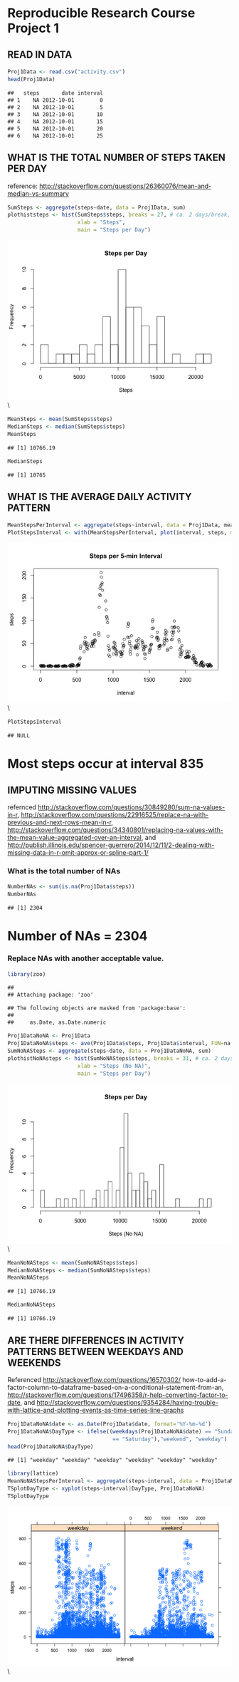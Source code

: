 Reproducible Research Course Project 1
=========================================

## READ IN DATA


```r
Proj1Data <- read.csv("activity.csv")
head(Proj1Data)
```

```
##   steps       date interval
## 1    NA 2012-10-01        0
## 2    NA 2012-10-01        5
## 3    NA 2012-10-01       10
## 4    NA 2012-10-01       15
## 5    NA 2012-10-01       20
## 6    NA 2012-10-01       25
```
                        
## WHAT IS THE TOTAL NUMBER OF STEPS TAKEN PER DAY
reference:  http://stackoverflow.com/questions/26360076/mean-and-median-vs-summary 


```r
SumSteps <- aggregate(steps~date, data = Proj1Data, sum)
plothiststeps <- hist(SumSteps$steps, breaks = 27, # ca. 2 days/break,
                      xlab = "Steps",
                      main = "Steps per Day")
```

![](PA1_template_files/figure-html/unnamed-chunk-2-1.png)\

```r
MeanSteps <- mean(SumSteps$steps)
MedianSteps <- median(SumSteps$steps)
MeanSteps
```

```
## [1] 10766.19
```

```r
MedianSteps
```

```
## [1] 10765
```

## WHAT IS THE AVERAGE DAILY ACTIVITY PATTERN


```r
MeanStepsPerInterval <- aggregate(steps~interval, data = Proj1Data, mean)
PlotStepsInterval <- with(MeanStepsPerInterval, plot(interval, steps, main = "Steps per 5-min Interval"))
```

![](PA1_template_files/figure-html/unnamed-chunk-3-1.png)\

```r
PlotStepsInterval
```

```
## NULL
```

# Most steps occur at interval 835
                                             


## IMPUTING MISSING VALUES
refernced http://stackoverflow.com/questions/30849280/sum-na-values-in-r, 
http://stackoverflow.com/questions/22916525/replace-na-with-previous-and-next-rows-mean-in-r, 
http://stackoverflow.com/questions/34340801/replacing-na-values-with-the-mean-value-aggregated-over-an-interval, and
http://publish.illinois.edu/spencer-guerrero/2014/12/11/2-dealing-with-missing-data-in-r-omit-approx-or-spline-part-1/

###  What is the total number of NAs

```r
NumberNAs <- sum(is.na(Proj1Data$steps))
NumberNAs
```

```
## [1] 2304
```
# Number of NAs = 2304

###  Replace NAs with another acceptable value.  

```r
library(zoo)
```

```
## 
## Attaching package: 'zoo'
```

```
## The following objects are masked from 'package:base':
## 
##     as.Date, as.Date.numeric
```

```r
Proj1DataNoNA <- Proj1Data
Proj1DataNoNA$steps <- ave(Proj1Data$steps, Proj1Data$interval, FUN=na.aggregate)
SumNoNASteps <- aggregate(steps~date, data = Proj1DataNoNA, sum)
plothistNoNAsteps <- hist(SumNoNASteps$steps, breaks = 31, # ca. 2 days/break,
                      xlab = "Steps (No NA)",
                      main = "Steps per Day")
```

![](PA1_template_files/figure-html/unnamed-chunk-5-1.png)\

```r
MeanNoNASteps <- mean(SumNoNASteps$steps)
MedianNoNASteps <- median(SumNoNASteps$steps)
MeanNoNASteps
```

```
## [1] 10766.19
```

```r
MedianNoNASteps
```

```
## [1] 10766.19
```

##  ARE THERE DIFFERENCES IN ACTIVITY PATTERNS BETWEEN WEEKDAYS AND WEEKENDS
Referenced http://stackoverflow.com/questions/16570302/
how-to-add-a-factor-column-to-dataframe-based-on-a-conditional-statement-from-an, http://stackoverflow.com/questions/17496358/r-help-converting-factor-to-date, and
http://stackoverflow.com/questions/9354284/having-trouble-with-lattice-and-plotting-events-as-time-series-line-graphs


```r
Proj1DataNoNA$date <- as.Date(Proj1Data$date, format='%Y-%m-%d')
Proj1DataNoNA$DayType <- ifelse((weekdays(Proj1DataNoNA$date) == "Sunday"|weekdays(Proj1DataNoNA$date) 
                                 == "Saturday"),"weekend", "weekday")
head(Proj1DataNoNA$DayType)
```

```
## [1] "weekday" "weekday" "weekday" "weekday" "weekday" "weekday"
```

```r
library(lattice)
MeanNoNAStepsPerInterval <- aggregate(steps~interval, data = Proj1DataNoNA, mean)
TSplotDayType <- xyplot(steps~interval|DayType, Proj1DataNoNA)
TSplotDayType
```

![](PA1_template_files/figure-html/unnamed-chunk-6-1.png)\





